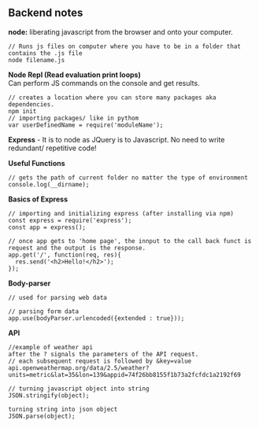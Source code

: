 ## Backend notes

__node:__ liberating javascript from the browser and onto your computer.
```
// Runs js files on computer where you have to be in a folder that contains the .js file
node filename.js
```
__Node Repl (Read evaluation print loops)__ <br> Can perform JS commands on the console and get results.
<br>
```
// creates a location where you can store many packages aka dependencies.
npm init
// importing packages/ like in pythom
var userDefinedName = require('moduleName');
```
__Express__ - It is to node as JQuery is to Javascript. No need to write redundant/ repetitive code!

__Useful Functions__
```
// gets the path of current folder no matter the type of environment
console.log(__dirname);
```
__Basics of Express__
```
// importing and initializing express (after installing via npm)
const express = require('express');
const app = express();

// once app gets to 'home page', the innput to the call back funct is request and the output is the response.
app.get('/', function(req, res){
  res.send('<h2>Hello!</h2>');
});
```

__Body-parser__
```
// used for parsing web data

// parsing form data
app.use(bodyParser.urlencoded({extended : true}));
```

__API__
```
//example of weather api
after the ? signals the parameters of the API request.
// each subsequent request is followed by &key=value
api.openweathermap.org/data/2.5/weather?units=metric&lat=35&lon=139&appid=74f26bb8155f1b73a2fcfdc1a2192f69
```

```
// turning javascript object into string
JSON.stringify(object);

turning string into json object
JSON.parse(object);
```
